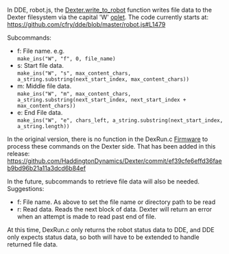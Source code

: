 In DDE, robot.js, the [Dexter.write_to_robot](https://github.com/cfry/dde/search?utf8=%E2%9C%93&q=Dexter.write_to_robot+filename%3Arobot.js&type=) function writes file data to the Dexter filesystem via the capital 'W' [oplet](Command-oplet-instruction). The code currently starts at:
https://github.com/cfry/dde/blob/master/robot.js#L1479

Subcommands:
* f: File name. e.g. <BR>`make_ins("W", "f", 0, file_name)`
* s: Start file data. <BR>`make_ins("W", "s", max_content_chars, a_string.substring(next_start_index, max_content_chars))`
* m: Middle file data. <BR>`make_ins("W", "m", max_content_chars, a_string.substring(next_start_index, next_start_index + max_content_chars))`
* e: End File data. <BR>`make_ins("W", "e", chars_left, a_string.substring(next_start_index, a_string.length))`

In the original version, there is no function in the DexRun.c [Firmware](Firmware) to process these commands on the Dexter side. That has been added in this release:
https://github.com/HaddingtonDynamics/Dexter/commit/ef39cfe6effd36faeb9bd96b21a11a3dcd6b84ef

In the future, subcommands to retrieve file data will also be needed. Suggestions:
* f: File name. As above to set the file name or directory path to be read
* r: Read data. Reads the next block of data. Dexter will return an error when an attempt is made to read past end of file.

At this time, DexRun.c only returns the robot status data to DDE, and DDE only expects status data, so both will have to be extended to handle returned file data.
